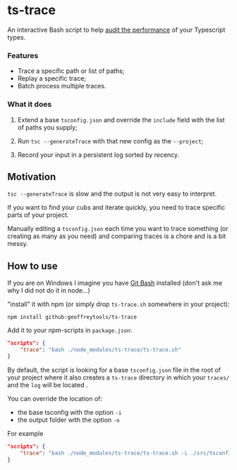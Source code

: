 # ts-trace

An interactive Bash script to help [audit the performance](https://github.com/microsoft/TypeScript/wiki/Performance-Tracing) of your Typescript types.

### Features
- Trace a specific path or list of paths;
- Replay a specific trace;
- Batch process multiple traces.

### What it does
1) Extend a base `tsconfig.json` and override the `include` field with the list of paths you supply;

1) Run `tsc --generateTrace` with that new config as the `--project`;

3) Record your input in a persistent log sorted by recency.

## Motivation

`tsc --generateTrace` is slow and the output is not very easy to interpret.

If you want to find your cubs and iterate quickly, you need to trace specific parts of your project.

Manually editing a `tsconfig.json` each time you want to trace something (or creating as many as you need) and comparing traces is a chore and is a bit messy.


## How to use

If you are on Windows I imagine you have [Git Bash](https://github.com/git-for-windows/git) installed (don't ask me why I did not do it in node...)

"install" it with npm (or simply drop `ts-trace.sh` somewhere in your project):

```
npm install github:geoffreytools/ts-trace
```

Add it to your npm-scripts in `package.json`:
```json
"scripts": {
    "trace": "bash ./node_modules/ts-trace/ts-trace.sh"
}
```

By default, the script is looking for a base `tsconfig.json` file in the root of your project where it also creates a `ts-trace` directory in which your `traces/` and the `log` will be located .

You can override the location of:
- the base tsconfig with the option `-i`
- the output folder with the option `-o`

For example
```json
"scripts": {
    "trace": "bash ./node_modules/ts-trace/ts-trace.sh -i ./src/tsconfig.json -o ./profiling"
}
```